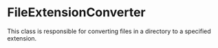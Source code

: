 # FileExtensionConverter
This class is responsible for converting files in a directory to a specified extension.
